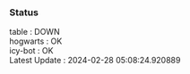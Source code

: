 ### Status


table : DOWN  
hogwarts : OK  
icy-bot : OK  
Latest Update : 2024-02-28 05:08:24.920889

